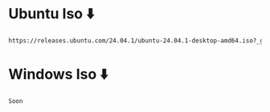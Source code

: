 # Ubuntu Iso ⬇️
```sh
https://releases.ubuntu.com/24.04.1/ubuntu-24.04.1-desktop-amd64.iso?_ga=2.192513642.1521229978.1735122418-1726130985.1735122418&_gl=1*10kgyxo*_gcl_au*MTY1ODE5MDIxNy4xNzM1MTIyNDIw
```

# Windows Iso ⬇️
```sh
Soon
```
